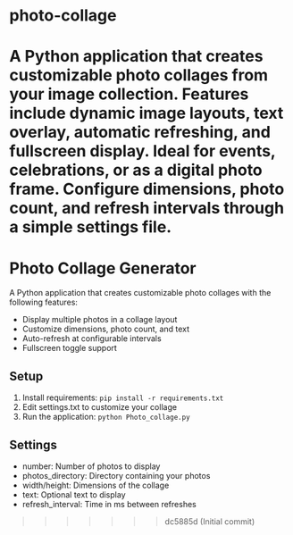# photo-collage
A Python application that creates customizable photo collages from your image collection. Features include dynamic image layouts, text overlay, automatic refreshing, and fullscreen display. Ideal for events, celebrations, or as a digital photo frame. Configure dimensions, photo count, and refresh intervals through a simple settings file.
=======
# Photo Collage Generator

A Python application that creates customizable photo collages with the following features:
- Display multiple photos in a collage layout
- Customize dimensions, photo count, and text
- Auto-refresh at configurable intervals
- Fullscreen toggle support

## Setup
1. Install requirements: `pip install -r requirements.txt`
2. Edit settings.txt to customize your collage
3. Run the application: `python Photo_collage.py`

## Settings
- number: Number of photos to display
- photos_directory: Directory containing your photos
- width/height: Dimensions of the collage
- text: Optional text to display
- refresh_interval: Time in ms between refreshes
>>>>>>> dc5885d (Initial commit)

